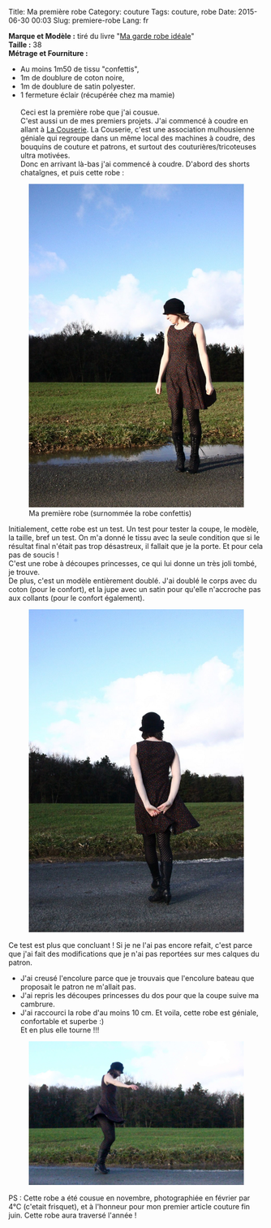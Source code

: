 Title: Ma première robe
Category: couture
Tags: couture, robe
Date: 2015-06-30 00:03
Slug: premiere-robe
Lang: fr

**Marque et Modèle :** tiré du livre "[Ma garde robe idéale](http://www.marabout.com/la-garde-robe-ideale-9782501096843)"<br>
**Taille :** 38<br>
**Métrage et Fourniture :** <br>
- Au moins 1m50 de tissu "confettis",<br>
- 1m de doublure de coton noire,<br>
- 1m de doublure de satin polyester.<br>
- 1 fermeture éclair (récupérée chez ma mamie)<br><br>
Ceci est la première robe que j'ai cousue.<br>
C'est aussi un de mes premiers projets. J'ai commencé à coudre en allant à [La Couserie](https://www.facebook.com/lacouserie?fref=nf). La Couserie, c'est une association mulhousienne géniale qui regroupe dans un même local des machines à coudre, des bouquins de couture et patrons, et surtout des couturières/tricoteuses ultra motivées.<br>
Donc en arrivant là-bas j'ai commencé à coudre. D'abord des shorts chataîgnes, et puis cette robe :

<figure role="group">
	<img src="/images/robe_confetti_1.JPG" alt="première robe 1">
	<figcaption>Ma première robe (surnommée la robe confettis)</figcaption>
</figure>

Initialement, cette robe est un test. Un test pour tester la coupe, le modèle, la taille, bref un test. On m'a donné le tissu avec la seule condition que si le résultat final n'était pas trop désastreux, il fallait que je la porte. Et pour cela pas de soucis !<br>
C'est une robe à découpes princesses, ce qui lui donne un très joli tombé, je trouve.<br>
De plus, c'est un modèle entièrement doublé. J'ai doublé le corps avec du coton (pour le confort), et la jupe avec un satin pour qu'elle n'accroche pas aux collants (pour le confort également).

<figure role="group">
	<img src="/images/robe_confetti_2.JPG" alt="première robe 2">
</figure>

Ce test est plus que concluant ! Si je ne l'ai pas encore refait, c'est parce que j'ai fait des modifications que je n'ai pas reportées sur mes calques du patron.<br>
- J'ai creusé l'encolure parce que je trouvais que l'encolure bateau que proposait le patron ne m'allait pas.<br>
- J'ai repris les découpes princesses du dos pour que la coupe suive ma cambrure.<br>
- J'ai raccourci la robe d'au moins 10 cm.
Et voila, cette robe est géniale, confortable et superbe :)<br>
Et en plus elle tourne !!!

<figure role="group">
	<img src="/images/robe_confetti_3.JPG" alt="première robe 3">
</figure>

PS : Cette robe a été cousue en novembre, photographiée en février par 4°C (c'etait frisquet), et à l'honneur pour mon premier article couture fin juin. Cette robe aura traversé l'année !

